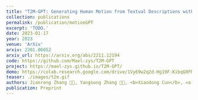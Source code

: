 ```yaml
---
title: "T2M-GPT: Generating Human Motion from Textual Descriptions with Discrete Representations"
collection: publications
permalink: /publication/motionGPT
excerpt: 'TODO.'
date: 2023-01-17
year: 2023
venue: 'ArXiv'
arxiv: 2301.06052
arxiv_url: https://arxiv.org/abs/2211.12194
code: https://github.com/Mael-zys/T2M-GPT
project: https://mael-zys.github.io/T2M-GPT/
demo: https://colab.research.google.com/drive/1Vy69w2q2d-Hg19F-KibqG0FRdpSj3L4O?usp=sharing
teaser: ./images/t2m.gif
authors: Jianrong Zhang 🧑‍💻, Yangsong Zhang 🧑‍💻, <b>Xiaodong Cun</b>, <a href='https://scholar.google.com/citations?user=o31BPFsAAAAJ&hl=en'>Shaoli Huang</a>, <a href='https://yzhang2016.github.io/'>Yong Zhang</a>, Hongwei Zhao, Hongtao Lu, <a href='https://xishen0220.github.io/'>Xi Shen 📮</a>
publication: Preprint
---
```


<!-- This paper is about the number 3. The number 4 is left for future work. -->

<!-- [Download paper here](http://academicpages.github.io/files/paper3.pdf) -->
